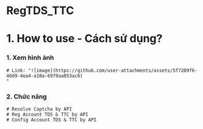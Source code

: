 # RegTDS_TTC
# 1. How to use - Cách sử dụng?

### 1. Xem hình ảnh
```
# Link: "![image](https://github.com/user-attachments/assets/5f7209f6-40d9-4ea4-a10a-6979aa053ac6)
"
```
### 2. Chức năng
```
# Resolve Captcha by API
# Reg Account TDS & TTC by API
# Config Account TDS & TTC by API
```
